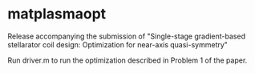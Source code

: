 # matplasmaopt
Release accompanying the submission of "Single-stage gradient-based stellarator coil design: Optimization for near-axis quasi-symmetry"

Run driver.m to run the optimization described in Problem 1 of the paper.
